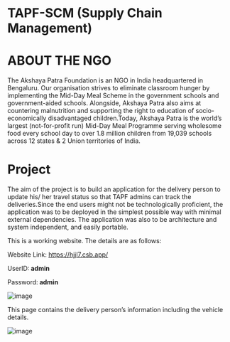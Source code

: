 # TAPF-SCM (Supply Chain Management)

# ABOUT THE NGO
The Akshaya Patra Foundation is an NGO in India headquartered in Bengaluru. Our
organisation strives to eliminate classroom hunger by implementing the Mid-Day Meal
Scheme in the government schools and government-aided schools. Alongside, Akshaya
Patra also aims at countering malnutrition and supporting the right to education of
socio-economically disadvantaged children.Today, Akshaya Patra is the world’s largest (not-for-profit run) Mid-Day Meal
Programme serving wholesome food every school day to over 1.8 million children from
19,039 schools across 12 states & 2 Union territories of India.

# Project
The aim of the project is to build an application for the delivery person to update
his/ her travel status so that TAPF admins can track the deliveries.Since the end users might not be technologically proficient, the application was to
be deployed in the simplest possible way with minimal external dependencies.
The application was also to be architecture and system independent, and easily
portable.

This is a working website. The details are as follows:

Website Link: https://hjjl7.csb.app/

UserID:<b> admin </b>

Password:<b> admin </b>

![image](https://user-images.githubusercontent.com/67088938/179400994-a8eeb0ac-3e1e-4a25-af6f-5a18be37defc.png)

This page contains the delivery person’s information including the vehicle details.

![image](https://user-images.githubusercontent.com/67088938/179401126-eee14f73-7ec8-4a86-aee8-9a454ce45049.png)
